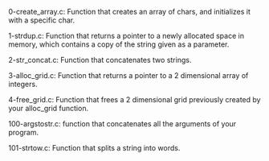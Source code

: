 0-create_array.c: Function that creates an array of chars, and initializes it with a specific char.

1-strdup.c: Function that returns a pointer to a newly allocated space in memory, which contains a copy of the string given as a parameter.

2-str_concat.c: Function that concatenates two strings.

3-alloc_grid.c: Function that returns a pointer to a 2 dimensional array of integers.

4-free_grid.c: Function that frees a 2 dimensional grid previously created by your alloc_grid function.

100-argstostr.c: function that concatenates all the arguments of your program.

101-strtow.c: Function that splits a string into words.
